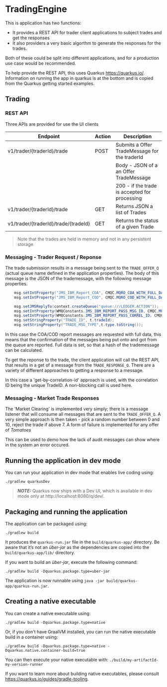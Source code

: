 # TradingEngine

This is application has two functions:
- It provides a REST API for trader client applications to subject trades and get the responses
- It also providers a very basic algorthm to generate the responses for the trades.

Both of these could be split into different applications, and for a production use case would be recommended.

To help provide the REST API, this uses Quarkus https://quarkus.io/. Information on running the app in quarkus is at the bottom and is copied from the Quarkus getting started examples.

## Trading 

### REST API
Three APIs are provided for use the UI clients

| Endpoint                             | Action | Description                                   |
| ------------------------------------ | ------ | --------------------------------------------- |
| v1/trader/{traderId}/trade           | POST   | Submits a Offer TradeMessage for the traderId |
|                                      |        | Body - JSON of a an Offer TradeMessage        |
|                                      |        | 200 - if the trade is accepted for processing |
| v1/trader/{traderId}/trade           | GET    | Returns JSON a list of Trades                 |
| v1/trader/{traderId}/trade/{tradeId} | GET    | Returns the status of a given Trade           |

> Note that the trades are held in memory and not in any persistent storage

### Messaging - Trader Request / Reponse

The trade submission results in a message being sent to the `TRADE_OFFER_Q` (actual queue name defined in the application properties). The body of this message is the JSON of the trademessage, with the following message properties. 

```java
    msg.setIntProperty("JMS_IBM_Report_COA", CMQC.MQRO_COA_WITH_FULL_DATA);
    msg.setIntProperty("JMS_IBM_Report_COD", CMQC.MQRO_COD_WITH_FULL_DATA);

    msg.setJMSReplyTo(context.createQueue("queue:///LEDGER.ACTION"));
    msg.setIntProperty(WMQConstants.JMS_IBM_REPORT_PASS_MSG_ID, CMQC.MQRO_PASS_MSG_ID);
    msg.setIntProperty(WMQConstants.JMS_IBM_REPORT_PASS_CORREL_ID, CMQC.MQRO_PASS_CORREL_ID);
    msg.setStringProperty("TRADE_ID", t.tradeId);
    msg.setStringProperty("TRADE_MSG_TYPE",t.type.toString());
```

In this case the COA/COD report messages are requested with full data, this means that the confirmation of the messages being put onto and got from the queue are reported. Full data is set, so that a hash of the trademessage can be calculated.

To get the reponse to the trade, the client application will call the REST API, that results in a get of a message from the `TRADE_RESPONSE_Q`.  There are a variety of different approaches to getting a response to a message.
 
In this case a 'get-by-correlation-id' approach is used, with the correlation ID being the unique TradeID. A non-blocking call is used here.

### Messaging - Market Trade Responses

The 'Market Clearing' is implemented very simply; there is a message listener that will consume all messages that are sent to the `TRADE_OFFER_Q`.  A very simple approach is then taken - pick a random number between 0 and 10, reject the trade if above 7. A form of failure is implemented for any offer of *Tomatoes*

This can be used to demo how the lack of audit messages can show where in the system an error occured.
## Running the application in dev mode

You can run your application in dev mode that enables live coding using:
```shell script
./gradlew quarkusDev
```

> **_NOTE:_**  Quarkus now ships with a Dev UI, which is available in dev mode only at http://localhost:8080/q/dev/.

## Packaging and running the application

The application can be packaged using:
```shell script
./gradlew build
```
It produces the `quarkus-run.jar` file in the `build/quarkus-app/` directory.
Be aware that it’s not an _über-jar_ as the dependencies are copied into the `build/quarkus-app/lib/` directory.

If you want to build an _über-jar_, execute the following command:
```shell script
./gradlew build -Dquarkus.package.type=uber-jar
```

The application is now runnable using `java -jar build/quarkus-app/quarkus-run.jar`.

## Creating a native executable

You can create a native executable using: 
```shell script
./gradlew build -Dquarkus.package.type=native
```

Or, if you don't have GraalVM installed, you can run the native executable build in a container using: 
```shell script
./gradlew build -Dquarkus.package.type=native -Dquarkus.native.container-build=true
```

You can then execute your native executable with: `./build/my-artifactId-my-version-runner`

If you want to learn more about building native executables, please consult https://quarkus.io/guides/gradle-tooling.
